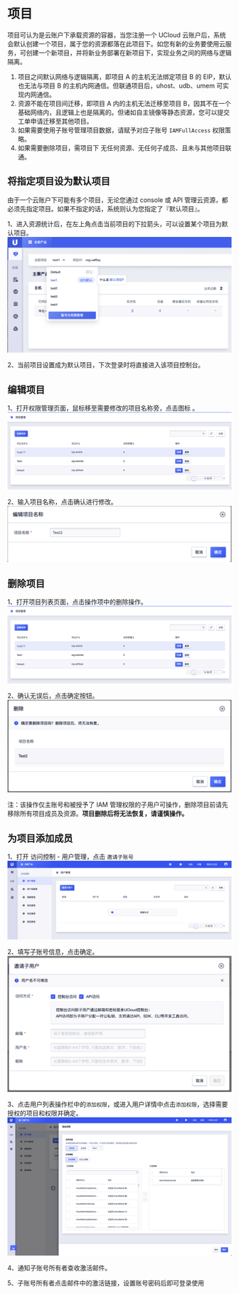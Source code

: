 # 项目

项目可认为是云账户下承载资源的容器，当您注册一个 UCloud
云账户后，系统会默认创建一个项目，属于您的资源都落在此项目下。如您有新的业务要使用云服务，可创建一个新项目，并将新业务部署在新项目下，实现业务之间的网络与逻辑隔离。

1. 项目之间默认网络与逻辑隔离，即项目 A 的主机无法绑定项目 B 的 EIP，默认也无法与项目 B 的主机内网通信。但联通项目后，uhost、udb、umem
   可实现内网通信。
2. 资源不能在项目间迁移，即项目 A 内的主机无法迁移至项目 B，因其不在一个基础网络内，且逻辑上也是隔离的。但诸如自主镜像等静态资源，您可以提交工单申请迁移至其他项目。
3. 如果需要使用子账号管理项目数据，请赋予对应子账号 `IAMFullAccess` 权限策略。
4. 如果需要删除项目，需项目下 无任何资源、无任何子成员、且未与其他项目联通。

## 将指定项目设为默认项目

由于一个云账户下可能有多个项目，无论您通过 console 或 API 管理云资源，都必须先指定项目。如果不指定的话，系统则认为您指定了『默认项目』。

1、进入资源统计后，在左上角点击当前项目的下拉箭头，可以设置某个项目为默认项目。  
![](images/project/Set_default_project_update.png)

2、当前项目设置成为默认项目，下次登录时将直接进入该项目控制台。

## 编辑项目

1、打开权限管理页面，鼠标移至需要修改的项目名称旁，点击图标 <span class="icon__edit"></span>。  
![](/images/project/project_list.png)

2、输入项目名称，点击确认进行修改。  
![](/images/project/project_edit.png)

## 删除项目

1、打开项目列表页面，点击操作项中的删除操作。  
![](/images/project/project_list.png)

2、确认无误后，点击确定按钮。  
![](/images/project/project_del.png)

注：该操作仅主账号和被授予了 IAM 管理权限的子用户可操作，删除项目前请先移除所有项目成员及资源。**项目删除后将无法恢复，请谨慎操作。**

## 为项目添加成员

1、打开 访问控制 - 用户管理，点击 `邀请子账号`  
![](/images/user/user_list.png)

2、填写子账号信息，点击确定。  
![](/images/user/add_user.png)

3、点击用户列表操作栏中的`添加权限`，或进入用户详情中点击`添加权限`，选择需要授权的项目和权限并确定。  
![](/images/user/attach_policy_to_user.png)

4、通知子账号所有者查收激活邮件。

5、子账号所有者点击邮件中的激活链接，设置账号密码后即可登录使用
